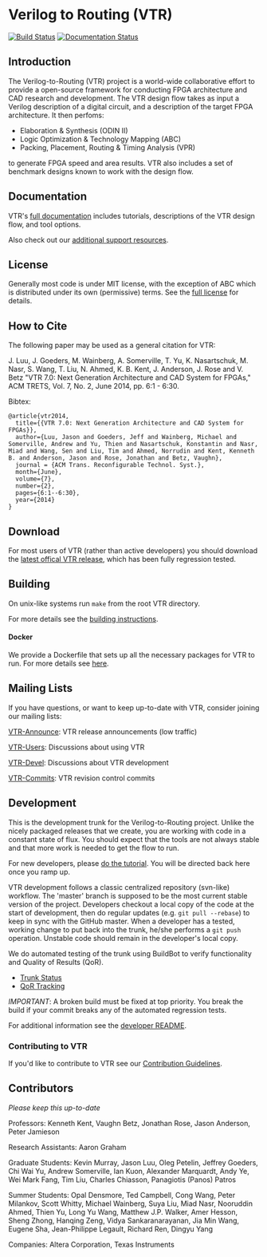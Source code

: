 # Verilog to Routing (VTR)
[![Build Status](https://travis-ci.org/verilog-to-routing/vtr-verilog-to-routing.svg?branch=master)](https://travis-ci.org/verilog-to-routing/vtr-verilog-to-routing) [![Documentation Status](https://readthedocs.org/projects/vtr/badge/?version=latest)](http://docs.verilogtorouting.org/en/latest/?badge=latest)

## Introduction
The Verilog-to-Routing (VTR) project is a world-wide collaborative effort to provide a open-source framework for conducting FPGA architecture and CAD research and development.
The VTR design flow takes as input a Verilog description of a digital circuit, and a description of the target FPGA architecture.
It then perfoms:
  * Elaboration & Synthesis (ODIN II)
  * Logic Optimization & Technology Mapping (ABC)
  * Packing, Placement, Routing & Timing Analysis (VPR)

to generate FPGA speed and area results.
VTR also includes a set of benchmark designs known to work with the design flow.

## Documentation
VTR's [full documentation](https://docs.verilogtorouting.org) includes tutorials, descriptions of the VTR design flow, and tool options.

Also check out our [additional support resources](SUPPORT.md).

## License
Generally most code is under MIT license, with the exception of ABC which is distributed under its own (permissive) terms.
See the [full license](LICENSE.md) for details.

## How to Cite
The following paper may be used as a general citation for VTR:

J. Luu, J. Goeders, M. Wainberg, A. Somerville, T. Yu, K. Nasartschuk, M. Nasr, S. Wang, T. Liu, N. Ahmed, K. B. Kent, J. Anderson, J. Rose and V. Betz "VTR 7.0: Next Generation Architecture and CAD System for FPGAs," ACM TRETS, Vol. 7, No. 2, June 2014, pp. 6:1 - 6:30.

Bibtex:
```
@article{vtr2014,
  title={{VTR 7.0: Next Generation Architecture and CAD System for FPGAs}},
  author={Luu, Jason and Goeders, Jeff and Wainberg, Michael and Somerville, Andrew and Yu, Thien and Nasartschuk, Konstantin and Nasr, Miad and Wang, Sen and Liu, Tim and Ahmed, Norrudin and Kent, Kenneth B. and Anderson, Jason and Rose, Jonathan and Betz, Vaughn},
  journal = {ACM Trans. Reconfigurable Technol. Syst.},
  month={June},
  volume={7},
  number={2},
  pages={6:1--6:30},
  year={2014}
}
```

## Download
For most users of VTR (rather than active developers) you should download the [latest offical VTR release](https://verilogtorouting.org/download), which has been fully regression tested.

## Building
On unix-like systems run `make` from the root VTR directory.

For more details see the [building instructions](BUILDING.md).

#### Docker
We provide a Dockerfile that sets up all the necessary packages for VTR to run.
For more details see [here](dev/DOCKER_DEPLOY.md).

## Mailing Lists
If you have questions, or want to keep up-to-date with VTR, consider joining our mailing lists:

[VTR-Announce](https://groups.google.com/forum/#!forum/vtr-announce): VTR release announcements (low traffic)

[VTR-Users](https://groups.google.com/forum/#!forum/vtr-users): Discussions about using VTR

[VTR-Devel](https://groups.google.com/forum/#!forum/vtr-devel): Discussions about VTR development

[VTR-Commits](https://groups.google.com/forum/#!forum/vtr-commits): VTR revision control commits

## Development
This is the development trunk for the Verilog-to-Routing project.
Unlike the nicely packaged releases that we create, you are working with code in a constant state of flux.
You should expect that the tools are not always stable and that more work is needed to get the flow to run.

For new developers, please [do the tutorial](dev/tutorial/NewDeveloperTutorial.txt).
You will be directed back here once you ramp up.

VTR development follows a classic centralized repository (svn-like) workflow.
The 'master' branch is supposed to be the most current stable version of the project.
Developers checkout a local copy of the code at the start of development, then do regular updates (e.g. `git pull --rebase`) to keep in sync with the GitHub master.
When a developer has a tested, working change to put back into the trunk, he/she performs a `git push` operation.
Unstable code should remain in the developer's local copy.

We do automated testing of the trunk using BuildBot to verify functionality and Quality of Results (QoR).
* [Trunk Status](http://builds.verilogtorouting.org:8080/waterfall)
* [QoR Tracking](http://builds.verilogtorouting.org:8080/)

*IMPORTANT*: A broken build must be fixed at top priority. You break the build if your commit breaks any of the automated regression tests.

For additional information see the [developer README](README.developers.md).

### Contributing to VTR
If you'd like to contribute to VTR see our [Contribution Guidelines](CONTRIBUTING.md).

## Contributors
*Please keep this up-to-date*

Professors: Kenneth Kent, Vaughn Betz, Jonathan Rose, Jason Anderson, Peter Jamieson

Research Assistants: Aaron Graham

Graduate Students: Kevin Murray, Jason Luu, Oleg Petelin, Jeffrey Goeders, Chi Wai Yu, Andrew Somerville, Ian Kuon, Alexander Marquardt, Andy Ye, Wei Mark Fang, Tim Liu, Charles Chiasson, Panagiotis (Panos) Patros

Summer Students: Opal Densmore, Ted Campbell, Cong Wang, Peter Milankov, Scott Whitty, Michael Wainberg, Suya Liu, Miad Nasr, Nooruddin Ahmed, Thien Yu, Long Yu Wang, Matthew J.P. Walker, Amer Hesson, Sheng Zhong, Hanqing Zeng, Vidya Sankaranarayanan, Jia Min Wang, Eugene Sha, Jean-Philippe Legault, Richard Ren, Dingyu Yang

Companies: Altera Corporation, Texas Instruments
